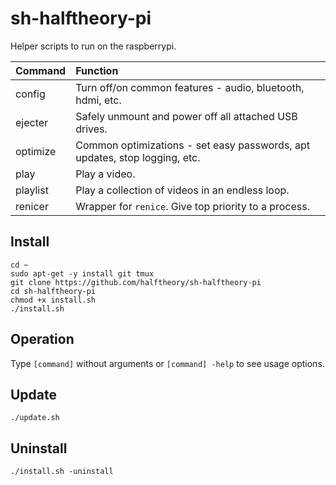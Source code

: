 # sh-halftheory-pi
Helper scripts to run on the raspberrypi.

Command | Function
:--- | :---
config | Turn off/on common features - audio, bluetooth, hdmi, etc.
ejecter | Safely unmount and power off all attached USB drives.
optimize | Common optimizations - set easy passwords, apt updates, stop logging, etc.
play | Play a video.
playlist | Play a collection of videos in an endless loop.
renicer | Wrapper for `renice`. Give top priority to a process.

## Install
```
cd ~
sudo apt-get -y install git tmux
git clone https://github.com/halftheory/sh-halftheory-pi
cd sh-halftheory-pi
chmod +x install.sh
./install.sh
```

## Operation
Type `[command]` without arguments or `[command] -help` to see usage options.

## Update
```
./update.sh
```

## Uninstall
```
./install.sh -uninstall
```
